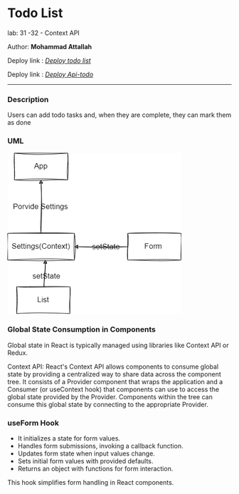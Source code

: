 # Todo List
lab: 31 -32  - Context API


Author: **Mohammad Attallah**

Deploy link : [*Deploy todo list*](https://candid-baklava-090d62.netlify.app/)

Deploy link : [*Deploy Api-todo*](https://api-auth-ehg1.onrender.com/api/v1/todo)


---

### Description 
Users can add todo tasks and, when they are complete, they can mark them as done



### UML 

![UML](./UML.jpg)


### Global State Consumption in Components


Global state in React is typically managed using libraries like Context API or Redux.


Context API: React's Context API allows components to consume global state by providing a centralized way to share data across the component tree. It consists of a Provider component that wraps the application and a Consumer (or useContext hook) that components can use to access the global state provided by the Provider. Components within the tree can consume this global state by connecting to the appropriate Provider.


### useForm Hook

- It initializes a state for form values.
- Handles form submissions, invoking a callback function.
- Updates form state when input values change.
- Sets initial form values with provided defaults.
- Returns an object with functions for form interaction.

This hook simplifies form handling in React components.




